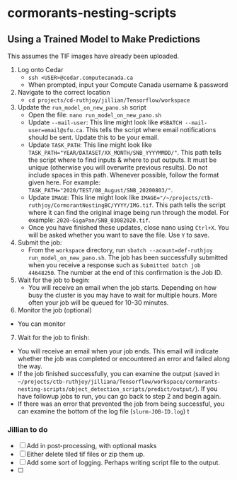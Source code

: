 # cormorants-nesting-scripts


## Using a Trained Model to Make Predictions
This assumes the TIF images have already been uploaded. 
1. Log onto Cedar
    * `ssh <USER>@cedar.computecanada.ca`
    * When prompted, input your Compute Canada username & password
2. Navigate to the correct location
    * `cd projects/cd-ruthjoy/jillian/Tensorflow/workspace`
3. Update the `run_model_on_new_pano.sh` script
    * Open the file: `nano run_model_on_new_pano.sh`
    * Update `--mail-user`: This line might look like 
      `#SBATCH --mail-user=email@sfu.ca`. This tells the script where email
       notifications should be sent. Update this to be your email. 
    * Update `TASK_PATH`: This line might look like 
      `TASK_PATH="YEAR/DATASET/XX_MONTH/SNB_YYYYMMDD/"`. This path tells the script 
      where to find inputs & where to put outputs. It must be unique (otherwise you 
      will overwrite previous results). Do not include spaces in this path. Whenever
      possible, follow the format given here. For example: 
      `TASK_PATH="2020/TEST/08_August/SNB_20200803/"`. 
    * Update `IMAGE`: This line might look like 
      `IMAGE="/~/projects/ctb-ruthjoy/CormorantNestingBC/YYYY/IMG.tif`. This path 
      tells the script where it can find the original image being run through the 
      model. For example: `2020-GigaPan/SNB_03082020.tif`.   
    * Once you have finished these updates, close nano using `Ctrl+X`. You will
      be asked whether you want to save the file. Use `Y` to save.
4. Submit the job: 
    * From the `workspace` directory, run 
    `sbatch --acount=def-ruthjoy run_model_on_new_pano.sh`. The job has been 
     successfully submitted when you receive a response such as 
     `Submitted batch job 44648250`. The number at the end of this confirmation
     is the Job ID. 
5. Wait for the job to begin: 
    * You will receive an email when the job starts. Depending on how busy the 
      cluster is you may have to wait for multiple hours. More often your job 
      will be queued for 10-30 minutes. 
6. Monitor the job (optional)
  * You can monitor 
7. Wait for the job to finish: 
  * You will receive an email when your job ends. This email will indicate
    whether the job was completed or encountered an error and failed along the 
    way.
  * If the job finished successfully, you can examine the output (saved in 
    `~/projects/ctb-ruthjoy/jilliana/Tensorflow/workspace/cormorants-nesting-scripts/object_detection_scripts/predict/output/`). 
    If you have followup jobs to run, you can go back to step 2 and begin again.
  * If there was an error that prevented the job from being successful, you can
    examine the bottom of the log file (`slurm-JOB-ID.log`) t
    
### Jillian to do
- [ ] Add in post-processing, with optional masks
- [ ] Either delete tiled tif files or zip them up. 
- [ ] Add some sort of logging. Perhaps writing script file to the output. 
- [ ]  

